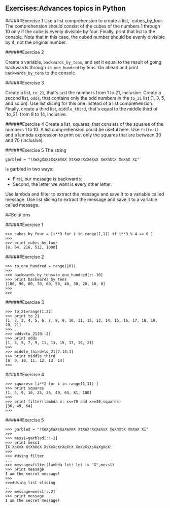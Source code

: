 ## Exercises:Advances topics in Python

######Exercise 1
Use a list comprehension to create a list, `cubes_by_four.
The comprehension should consist of the cubes of the numbers 1 through 10 only if the cube is evenly divisible by four.
Finally, print that list to the console.
Note that in this case, the cubed number should be evenly divisible by 4, not the original number.

######Exercise 2

Create a variable, `backwards_by_tens`, and set it equal to the result of going backwards through `to_one_hundred` by tens. Go ahead and print `backwards_by_tens` to the console.

######Exercise 3

Create a list, `to_21`, that's just the numbers from 1 to 21, inclusive.
Create a second list, `odds`, that contains only the odd numbers in the `to_21` list (1, 3, 5, and so on). Use list slicing for this one instead of a list comprehension.
Finally, create a third list, `middle_third`, that's equal to the middle third of `to_21, from 8 to 14, inclusive.

######Exercise 4
Create a list, squares, that consists of the squares of the numbers 1 to 10. A list comprehension could be useful here.
Use `filter()` and a lambda expression to print out only the squares that are between 30 and 70 (inclusive).

######Exercise 5
The string
```
garbled = "!XeXgXaXsXsXeXmX XtXeXrXcXeXsX XeXhXtX XmXaX XI"`
```
is garbled in two ways:

 + First, our message is backwards;
 + Second, the letter we want is every other letter.

Use lambda and filter to extract the message and save it to a variable called message.
Use list slicing to extract the message and save it to a variable called message.


##Solutions

######Exercise 1
```
>>> cubes_by_four = [i**3 for i in range(1,11) if i**3 % 4 == 0 ]
>>>
>>> print cubes_by_four
[8, 64, 216, 512, 1000]
```
######Exercise 2
```
>>> to_one_hundred = range(101)
>>>
>>> backwards_by_tens=to_one_hundred[::-10]
>>> print backwards_by_tens
[100, 90, 80, 70, 60, 50, 40, 30, 20, 10, 0]
>>>
>>>
```

######Exercise 3
```
>>> to_21=range(1,22)
>>> print to_21
[1, 2, 3, 4, 5, 6, 7, 8, 9, 10, 11, 12, 13, 14, 15, 16, 17, 18, 19, 20, 21]
>>>
>>> odds=to_21[0::2]
>>> print odds
[1, 3, 5, 7, 9, 11, 13, 15, 17, 19, 21]
>>>
>>> middle_third=to_21[7:14:1]
>>> print middle_third
[8, 9, 10, 11, 12, 13, 14]
>>>

```

######Exercise 4
```
>>> squares= [i**2 for i in range(1,11) ]
>>> print squares
[1, 4, 9, 16, 25, 36, 49, 64, 81, 100]
>>>
>>> print filter(lambda x: x<=70 and x>=30,squares)
[36, 49, 64]
>>>
```

######Exercise 5
```
>>> garbled = "!XeXgXaXsXsXeXmX XtXeXrXcXeXsX XeXhXtX XmXaX XI"
>>>
>>> mess1=garbled[::-1]
>>> print mess1
IX XaXmX XtXhXeX XsXeXcXrXeXtX XmXeXsXsXaXgXeX!
>>>
>>> #Using filter
...
>>> message=filter(lambda let: let != "X",mess1)
>>> print message
I am the secret message!
>>>
>>>#Using list slicing
...
>>> message=mess1[::2]
>>> print message
I am the secret message!
```
```
